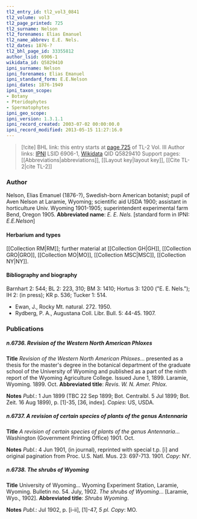 ```yaml
---
tl2_entry_id: tl2_vol3_0841
tl2_volume: vol3
tl2_page_printed: 725
tl2_surname: Nelson
tl2_forenames: Elias Emanuel
tl2_name_abbrev: E.E. Nels.
tl2_dates: 1876-?
tl2_bhl_page_id: 33355812
author_lsid: 6906-1
wikidata_id: Q5829410
ipni_surname: Nelson
ipni_forenames: Elias Emanuel
ipni_standard_form: E.E.Nelson
ipni_dates: 1876-1949
ipni_taxon_scope: 
- Botany
- Pteridophytes
- Spermatophytes
ipni_geo_scope: 
ipni_version: 1.3.1.1
ipni_record_created: 2003-07-02 00:00:00.0
ipni_record_modified: 2013-05-15 11:27:16.0
---
```


> [!cite] BHL link: this entry starts at [page 725](https://www.biodiversitylibrary.org/page/33355812) of TL-2 Vol. III
> Author links: [IPNI](https://www.ipni.org/a/6906-1) LSID 6906-1, [Wikidata](https://www.wikidata.org/wiki/Q5829410) QID Q5829410
> Support pages: [[Abbreviations|abbreviations]], [[Layout key|layout key]], [[Cite TL-2|cite TL-2]]

### Author

Nelson, Elias Emanuel (1876-?), Swedish-born American botanist; pupil of Aven Nelson at Laramie, Wyoming; scientific aid USDA 1900; assistant in horticulture Univ. Wyoming 1901-1905; superintendent experimental farm Bend, Oregon 1905. 
**Abbreviated name**: *E. E. Nels.* \[standard form in IPNI: *E.E.Nelson*\]

#### Herbarium and types

[[Collection RM|RM]]; further material at [[Collection GH|GH]], [[Collection GRO|GRO]], [[Collection MO|MO]], [[Collection MSC|MSC]], [[Collection NY|NY]].

#### Bibliography and biography

Barnhart 2: 544; BL 2: 223, 310; BM 3: 1410; Hortus 3: 1200 ("E. E. Nels."); IH 2: (in press); KR p. 536; Tucker 1: 514.
- Ewan, J., Rocky Mt. natural. 272. 1950.
- Rydberg, P. A., Augustana Coll. Libr. Bull. 5: 44-45. 1907.

### Publications

##### n.6736. Revision of the Western North American Phloxes

**Title**
*Revision of the Western North American Phloxes*... presented as a thesis for the master's degree in the botanical department of the graduate school of the University of Wyoming and published as a part of the ninth report of the Wyoming Agriculture College. Issued June 1, 1899. Laramie, Wyoming. 1899. Oct.
**Abbreviated title**: *Revis. W. N. Amer. Phlox.*

**Notes**
*Publ*.: 1 Jun 1899 (TBC 22 Sep 1899; Bot. Centralbl. 5 Jul 1899; Bot. Zeit. 16 Aug 1899), p. \[1\]-35, \[36, index\]. *Copies*: US, USDA.

##### n.6737. A revision of certain species of plants of the genus Antennaria

**Title**
*A revision of certain species of plants of the genus Antennaria*... Washington (Government Printing Office) 1901. Oct.

**Notes**
*Publ*.: 4 Jun 1901, (in journal), reprinted with special t.p. \[i\] and original pagination from Proc. U.S. Natl. Mus. 23: 697-713. 1901. *Copy*: NY.

##### n.6738. The shrubs of Wyoming

**Title**
University of Wyoming... Wyoming Experiment Station, Laramie, Wyoming. Bulletin no. 54. July, 1902. *The shrubs of Wyoming*... \[Laramie, Wyo., 1902\].
**Abbreviated title**: *Shrubs Wyoming*.

**Notes**
*Publ*.: Jul 1902, p. \[i-ii\], \[1\]-47, *5 pl. Copy*: MO.

